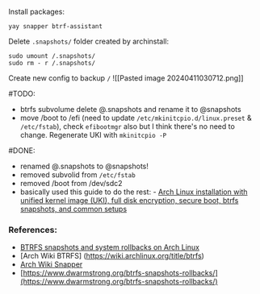 Install packages:
```
yay snapper btrf-assistant
```

Delete `.snapshots/` folder created  by archinstall:
```
sudo umount /.snapshots/
sudo rm - r /.snapshots/
```

Create new config to backup `/`
![[Pasted image 20240411030712.png]]

#TODO: 
- btrfs subvolume delete @.snapshots and rename it to @snapshots
- move /boot to /efi (need to update `/etc/mkinitcpio.d/linux.preset` & `/etc/fstab`), check `efibootmgr` also but I think there's no need to change. Regenerate UKI with `mkinitcpio -P`

#DONE: 
- renamed @.snapshots to @snapshots!
- removed subvolid from `/etc/fstab`
- removed /boot from /dev/sdc2
- basically used this guide to do the rest: - [Arch Linux installation with unified kernel image (UKI), full disk encryption, secure boot, btrfs snapshots, and common setups](https://wiki.archlinux.org/title/User:Bai-Chiang/Arch_Linux_installation_with_unified_kernel_image_(UKI),_full_disk_encryption,_secure_boot,_btrfs_snapshots,_and_common_setups#zram)

### References:
- [BTRFS snapshots and system rollbacks on Arch Linux](https://www.dwarmstrong.org/btrfs-snapshots-rollbacks/)
- [Arch Wiki BTRFS] (https://wiki.archlinux.org/title/btrfs)
- [Arch Wiki Snapper](https://wiki.archlinux.org/title/Snapper#Suggested_filesystem_layout)
- [https://www.dwarmstrong.org/btrfs-snapshots-rollbacks/](https://www.dwarmstrong.org/btrfs-snapshots-rollbacks/)